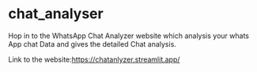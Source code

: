 # chat_analyser


Hop in to the WhatsApp Chat Analyzer website which analysis your whats App chat Data and gives the detailed Chat analysis.

Link to the website:https://chatanlyzer.streamlit.app/

